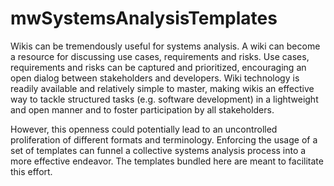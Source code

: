 # mwSystemsAnalysisTemplates
Wikis can be tremendously useful for systems analysis. 
A wiki can become a resource for discussing use cases, requirements and risks. 
Use cases, requirements and risks can be captured and prioritized, encouraging an open dialog between stakeholders and developers. 
Wiki technology is readily available and relatively simple to master, making wikis an effective way to tackle structured 
tasks (e.g. software development) in a lightweight and open manner and to foster participation by all stakeholders.

However, this openness could potentially lead to an uncontrolled proliferation of different formats and terminology. 
Enforcing the usage of a set of templates can funnel a collective systems analysis process into a more effective endeavor. 
The templates bundled here are meant to facilitate this effort. 